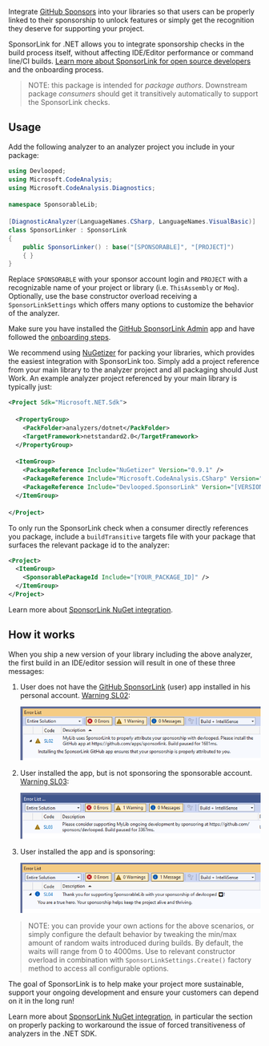 Integrate [GitHub Sponsors](https://github.com/sponsors) into your libraries so that 
users can be properly linked to their sponsorship to unlock features or simply get 
the recognition they deserve for supporting your project.

SponsorLink for .NET allows you to integrate sponsorship checks in the build process 
itself, without affecting IDE/Editor performance or command line/CI builds. 
[Learn more about SponsorLink for open source developers](https://github.com/devlooped/SponsorLink#-open-source-developers) 
and the onboarding process.

> NOTE: this package is intended for *package authors*. Downstream package *consumers* 
> should get it transitively automatically to support the SponsorLink checks.

## Usage

Add the following analyzer to an analyzer project you include in your package:

```csharp
using Devlooped;
using Microsoft.CodeAnalysis;
using Microsoft.CodeAnalysis.Diagnostics;

namespace SponsorableLib;

[DiagnosticAnalyzer(LanguageNames.CSharp, LanguageNames.VisualBasic)]
class SponsorLinker : SponsorLink
{
    public SponsorLinker() : base("[SPONSORABLE]", "[PROJECT]") 
    { }
}
```

Replace `SPONSORABLE` with your sponsor account login and `PROJECT` with a recognizable 
name of your project or library (i.e. `ThisAssembly` or `Moq`). Optionally, use the 
base constructor overload receiving a `SponsorLinkSettings` which offers many options 
to customize the behavior of the analyzer.

Make sure you have installed the [GitHub SponsorLink Admin](https://github.com/apps/sponsorlink-admin) app 
and have followed the [onboarding steps](https://github.com/devlooped/SponsorLink#-open-source-developers).

We recommend using [NuGetizer](https://nuget.org/packages/nugetizer) for packing your 
libraries, which provides the easiest integration with SponsorLink too. Simply add
a project reference from your main library to the analyzer project and all packaging should 
Just Work. An example analyzer project referenced by your main library is typically just:

```xml
<Project Sdk="Microsoft.NET.Sdk">

  <PropertyGroup>
    <PackFolder>analyzers/dotnet</PackFolder>
    <TargetFramework>netstandard2.0</TargetFramework>
  </PropertyGroup>

  <ItemGroup>
    <PackageReference Include="NuGetizer" Version="0.9.1" />
    <PackageReference Include="Microsoft.CodeAnalysis.CSharp" Version="4.0.1" Pack="false" />
    <PackageReference Include="Devlooped.SponsorLink" Version="[VERSION]" />
  </ItemGroup>

</Project>
```

To only run the SponsorLink check when a consumer directly references you package, include a 
`buildTransitive` targets file with your package that surfaces the relevant package id to the 
analyzer:

```xml
<Project>
  <ItemGroup>
    <SponsorablePackageId Include="[YOUR_PACKAGE_ID]" />
  </ItemGroup>
</Project>
```


Learn more about [SponsorLink NuGet integration](https://github.com/devlooped/SponsorLink#integrating-via-nuget-for-net).

## How it works

When you ship a new version of your library including the above analyzer, the first 
build in an IDE/editor session will result in one of these three messages:

1. User does not have the [GitHub SponsorLink](https://github.com/apps/sponsorlink) (user) 
   app installed in his personal account. [Warning SL02](https://github.com/devlooped/SponsorLink/blob/main/docs/SL02.md):

   ![Screenshot of build warning SL02 stating app is not installed](https://raw.githubusercontent.com/devlooped/SponsorLink/main/assets/img/VS-SL02.png)

2. User installed the app, but is not sponsoring the sponsorable account. 
   [Warning SL03](https://github.com/devlooped/SponsorLink/blob/main/docs/SL03.md):

   ![Screenshot of build warning SL04 stating user is not a sponsor](https://raw.githubusercontent.com/devlooped/SponsorLink/main/assets/img/VS-SL03.png)

3. User installed the app and is sponsoring:

   ![Screenshot of build info SL04 thanking the user user for sponsoring](https://raw.githubusercontent.com/devlooped/SponsorLink/main/assets/img/VS-SL04.png)


> NOTE: you can provide your own actions for the above scenarios, or simply configure 
> the default behavior by tweaking the min/max amount of random waits introduced during 
> builds. By default, the waits will range from 0 to 4000ms. Use to relevant constructor 
> overload in combination with `SponsorLinkSettings.Create()` factory method to access 
> all configurable options.

The goal of SponsorLink is to help make your project more sustainable, support your 
ongoing development and ensure your customers can depend on it in the long run!


Learn more about [SponsorLink NuGet integration](https://github.com/devlooped/SponsorLink#integrating-via-nuget-for-net), 
in particular the section on properly packing to workaround the issue of forced 
transitiveness of analyzers in the .NET SDK.
